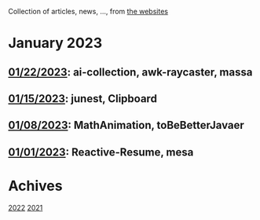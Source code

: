 Collection of articles, news, ..., from [the websites](sources.md)

# January 2023
## [01/22/2023](2023/0122.md): ai-collection, awk-raycaster, massa
## [01/15/2023](2023/0115.md): junest, Clipboard
## [01/08/2023](2023/0108.md): MathAnimation, toBeBetterJavaer
## [01/01/2023](2023/0101.md): Reactive-Resume, mesa

# Achives
[2022](Achive_2022.md)
[2021](Achive_2021.md)

